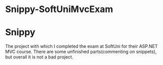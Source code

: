 # Snippy-SoftUniMvcExam
Snippy
======

The project with which I completed the exam at SoftUni for their ASP.NET MVC course. There are some unfinished parts(commenting on snippets), but overall it is not a bad project.
